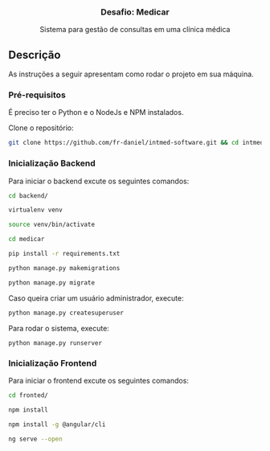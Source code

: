 <h3 align="center">
  Desafio: Medicar
</h3>

<p align="center">Sistema para gestão de consultas em uma clínica médica</p>

## Descrição

As instruções a seguir apresentam como rodar o projeto em sua máquina.

### Pré-requisitos

É preciso ter o Python e o NodeJs e NPM instalados.

Clone o repositório:

```sh
git clone https://github.com/fr-daniel/intmed-software.git && cd intmed-software/medicar
```

### Inicialização Backend

Para iniciar o backend excute os seguintes comandos:

```sh
cd backend/

virtualenv venv

source venv/bin/activate

cd medicar

pip install -r requirements.txt 

python manage.py makemigrations

python manage.py migrate

```

Caso queira criar um usuário administrador, execute:

```sh
python manage.py createsuperuser
```

Para rodar o sistema, execute:

```
python manage.py runserver
```

### Inicialização Frontend

Para iniciar o frontend excute os seguintes comandos:

```sh
cd fronted/

npm install

npm install -g @angular/cli

ng serve --open
```
